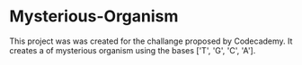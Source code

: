 # Mysterious-Organism

This project was was created for the challange proposed by Codecademy. It creates a of mysterious organism using the bases ['T', 'G', 'C', 'A'].
